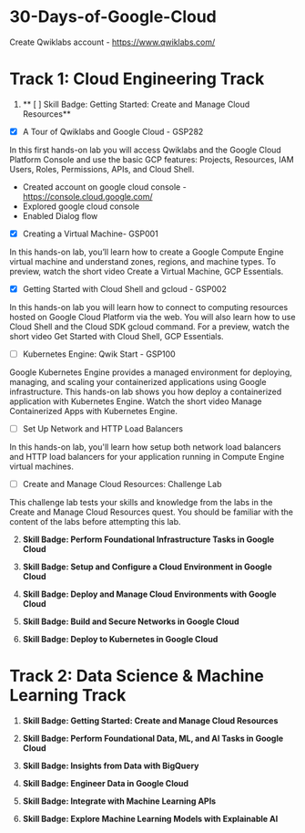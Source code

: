 # 30-Days-of-Google-Cloud

Create Qwiklabs account - https://www.qwiklabs.com/

# Track 1: Cloud Engineering Track

1. ** [ ] Skill Badge: Getting Started: Create and Manage Cloud Resources**

- [x] A Tour of Qwiklabs and Google Cloud - GSP282

In this first hands-on lab you will access Qwiklabs and the Google Cloud Platform Console and use the basic GCP features: Projects, Resources, IAM Users, Roles, Permissions, APIs, and Cloud Shell.
  - Created account on google cloud console - https://console.cloud.google.com/
  - Explored google cloud console
  - Enabled Dialog flow

- [x] Creating a Virtual Machine- GSP001

In this hands-on lab, you’ll learn how to create a Google Compute Engine virtual machine and understand zones, regions, and machine types. To preview, watch the short video Create a Virtual Machine, GCP Essentials.


- [x] Getting Started with Cloud Shell and gcloud - GSP002

In this hands-on lab you will learn how to connect to computing resources hosted on Google Cloud Platform via the web. You will also learn how to use Cloud Shell and the Cloud SDK gcloud command. For a preview, watch the short video Get Started with Cloud Shell, GCP Essentials.


- [ ] Kubernetes Engine: Qwik Start - GSP100

Google Kubernetes Engine provides a managed environment for deploying, managing, and scaling your containerized applications using Google infrastructure. This hands-on lab shows you how deploy a containerized application with Kubernetes Engine. Watch the short video Manage Containerized Apps with Kubernetes Engine.


- [ ] Set Up Network and HTTP Load Balancers

In this hands-on lab, you'll learn how setup both network load balancers and HTTP load balancers for your application running in Compute Engine virtual machines.


- [ ] Create and Manage Cloud Resources: Challenge Lab

This challenge lab tests your skills and knowledge from the labs in the Create and Manage Cloud Resources quest. You should be familiar with the content of the labs before attempting this lab.




2. **Skill Badge: Perform Foundational Infrastructure Tasks in Google Cloud**



3. **Skill Badge: Setup and Configure a Cloud Environment in Google Cloud**



4.  **Skill Badge: Deploy and Manage Cloud Environments with Google Cloud**



5. **Skill Badge: Build and Secure Networks in Google Cloud**



6. **Skill Badge: Deploy to Kubernetes in Google Cloud**



# Track 2: Data Science & Machine Learning Track

1. **Skill Badge: Getting Started: Create and Manage Cloud Resources**



2. **Skill Badge: Perform Foundational Data, ML, and AI Tasks in Google Cloud**



3. **Skill Badge: Insights from Data with BigQuery**



4. **Skill Badge: Engineer Data in Google Cloud**



5. **Skill Badge: Integrate with Machine Learning APIs**



6. **Skill Badge: Explore Machine Learning Models with Explainable AI**

